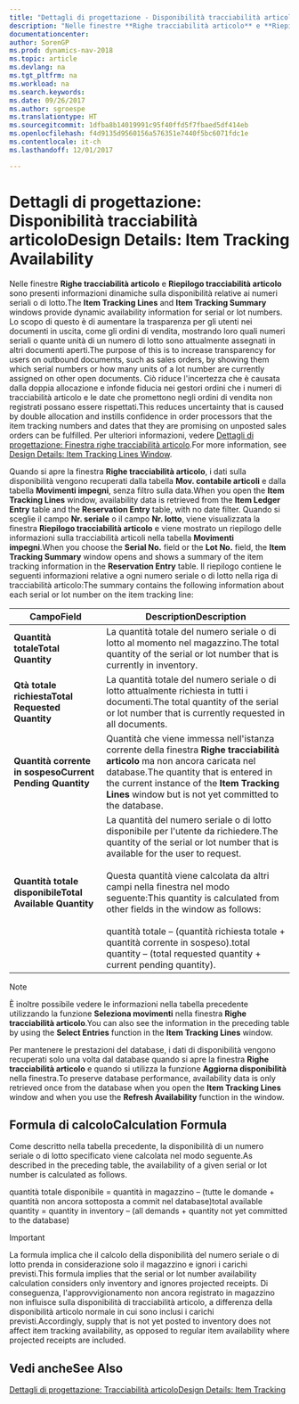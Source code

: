 ```yaml
---
title: "Dettagli di progettazione - Disponibilità tracciabilità articolo"
description: "Nelle finestre **Righe tracciabilità articolo** e **Riepilogo tracciabilità articolo** sono presenti informazioni dinamiche sulla disponibilità relative ai numeri seriali o di lotto. Lo scopo di questo è di aumentare la trasparenza per gli utenti nei documenti in uscita, come gli ordini di vendita, mostrando loro quali numeri seriali o quante unità di un numero di lotto sono attualmente assegnati in altri documenti aperti. Ciò riduce l'incertezza che è causata dalla doppia allocazione e infonde fiducia nei gestori ordini che i numeri di tracciabilità articolo e le date che promettono negli ordini di vendita non registrati possano essere rispettati."
documentationcenter: 
author: SorenGP
ms.prod: dynamics-nav-2018
ms.topic: article
ms.devlang: na
ms.tgt_pltfrm: na
ms.workload: na
ms.search.keywords: 
ms.date: 09/26/2017
ms.author: sgroespe
ms.translationtype: HT
ms.sourcegitcommit: 1dfba8b14019991c95f40ffd5f7fbaed5df414eb
ms.openlocfilehash: f4d9135d9560156a576351e7440f5bc6071fdc1e
ms.contentlocale: it-ch
ms.lasthandoff: 12/01/2017

---
```

# <a name="design-details-item-tracking-availability"></a><span data-ttu-id="a3e4c-105">Dettagli di progettazione: Disponibilità tracciabilità articolo</span><span class="sxs-lookup"><span data-stu-id="a3e4c-105">Design Details: Item Tracking Availability</span></span>
<span data-ttu-id="a3e4c-106">Nelle finestre **Righe tracciabilità articolo** e **Riepilogo tracciabilità articolo** sono presenti informazioni dinamiche sulla disponibilità relative ai numeri seriali o di lotto.</span><span class="sxs-lookup"><span data-stu-id="a3e4c-106">The **Item Tracking Lines** and **Item Tracking Summary** windows provide dynamic availability information for serial or lot numbers.</span></span> <span data-ttu-id="a3e4c-107">Lo scopo di questo è di aumentare la trasparenza per gli utenti nei documenti in uscita, come gli ordini di vendita, mostrando loro quali numeri seriali o quante unità di un numero di lotto sono attualmente assegnati in altri documenti aperti.</span><span class="sxs-lookup"><span data-stu-id="a3e4c-107">The purpose of this is to increase transparency for users on outbound documents, such as sales orders, by showing them which serial numbers or how many units of a lot number are currently assigned on other open documents.</span></span> <span data-ttu-id="a3e4c-108">Ciò riduce l'incertezza che è causata dalla doppia allocazione e infonde fiducia nei gestori ordini che i numeri di tracciabilità articolo e le date che promettono negli ordini di vendita non registrati possano essere rispettati.</span><span class="sxs-lookup"><span data-stu-id="a3e4c-108">This reduces uncertainty that is caused by double allocation and instills confidence in order processors that the item tracking numbers and dates that they are promising on unposted sales orders can be fulfilled.</span></span> <span data-ttu-id="a3e4c-109">Per ulteriori informazioni, vedere [Dettagli di progettazione: Finestra righe tracciabilità articolo](design-details-item-tracking-lines-window.md).</span><span class="sxs-lookup"><span data-stu-id="a3e4c-109">For more information, see [Design Details: Item Tracking Lines Window](design-details-item-tracking-lines-window.md).</span></span>  

 <span data-ttu-id="a3e4c-110">Quando si apre la finestra **Righe tracciabilità articolo**, i dati sulla disponibilità vengono recuperati dalla tabella **Mov. contabile articoli** e dalla tabella **Movimenti impegni**, senza filtro sulla data.</span><span class="sxs-lookup"><span data-stu-id="a3e4c-110">When you open the **Item Tracking Lines** window, availability data is retrieved from the **Item Ledger Entry** table and the **Reservation Entry** table, with no date filter.</span></span> <span data-ttu-id="a3e4c-111">Quando si sceglie il campo **Nr. seriale** o il campo **Nr. lotto**, viene visualizzata la finestra **Riepilogo tracciabilità articolo** e viene mostrato un riepilogo delle informazioni sulla tracciabilità articoli nella tabella **Movimenti impegni**.</span><span class="sxs-lookup"><span data-stu-id="a3e4c-111">When you choose the **Serial No.** field or the **Lot No.** field, the **Item Tracking Summary** window opens and shows a summary of the item tracking information in the **Reservation Entry** table.</span></span> <span data-ttu-id="a3e4c-112">Il riepilogo contiene le seguenti informazioni relative a ogni numero seriale o di lotto nella riga di tracciabilità articolo:</span><span class="sxs-lookup"><span data-stu-id="a3e4c-112">The summary contains the following information about each serial or lot number on the item tracking line:</span></span>  

|<span data-ttu-id="a3e4c-113">Campo</span><span class="sxs-lookup"><span data-stu-id="a3e4c-113">Field</span></span>|<span data-ttu-id="a3e4c-114">Description</span><span class="sxs-lookup"><span data-stu-id="a3e4c-114">Description</span></span>|  
|---------------------------------|---------------------------------------|  
|<span data-ttu-id="a3e4c-115">**Quantità totale**</span><span class="sxs-lookup"><span data-stu-id="a3e4c-115">**Total Quantity**</span></span>|<span data-ttu-id="a3e4c-116">La quantità totale del numero seriale o di lotto al momento nel magazzino.</span><span class="sxs-lookup"><span data-stu-id="a3e4c-116">The total quantity of the serial or lot number that is currently in inventory.</span></span>|  
|<span data-ttu-id="a3e4c-117">**Qtà totale richiesta**</span><span class="sxs-lookup"><span data-stu-id="a3e4c-117">**Total Requested Quantity**</span></span>|<span data-ttu-id="a3e4c-118">La quantità totale del numero seriale o di lotto attualmente richiesta in tutti i documenti.</span><span class="sxs-lookup"><span data-stu-id="a3e4c-118">The total quantity of the serial or lot number that is currently requested in all documents.</span></span>|  
|<span data-ttu-id="a3e4c-119">**Quantità corrente in sospeso**</span><span class="sxs-lookup"><span data-stu-id="a3e4c-119">**Current Pending Quantity**</span></span>|<span data-ttu-id="a3e4c-120">Quantità che viene immessa nell'istanza corrente della finestra **Righe tracciabilità articolo** ma non ancora caricata nel database.</span><span class="sxs-lookup"><span data-stu-id="a3e4c-120">The quantity that is entered in the current instance of the **Item Tracking Lines** window but is not yet committed to the database.</span></span>|  
|<span data-ttu-id="a3e4c-121">**Quantità totale disponibile**</span><span class="sxs-lookup"><span data-stu-id="a3e4c-121">**Total Available Quantity**</span></span>|<span data-ttu-id="a3e4c-122">La quantità del numero seriale o di lotto disponibile per l'utente da richiedere.</span><span class="sxs-lookup"><span data-stu-id="a3e4c-122">The quantity of the serial or lot number that is available for the user to request.</span></span><br /><br /> <span data-ttu-id="a3e4c-123">Questa quantità viene calcolata da altri campi nella finestra nel modo seguente:</span><span class="sxs-lookup"><span data-stu-id="a3e4c-123">This quantity is calculated from other fields in the window as follows:</span></span><br /><br /> <span data-ttu-id="a3e4c-124">quantità totale – (quantità richiesta totale + quantità corrente in sospeso).</span><span class="sxs-lookup"><span data-stu-id="a3e4c-124">total quantity – (total requested quantity + current pending quantity).</span></span>|  

> [!NOTE]  
>  <span data-ttu-id="a3e4c-125">È inoltre possibile vedere le informazioni nella tabella precedente utilizzando la funzione **Seleziona movimenti** nella finestra **Righe tracciabilità articolo**.</span><span class="sxs-lookup"><span data-stu-id="a3e4c-125">You can also see the information in the preceding table by using the **Select Entries** function in the **Item Tracking Lines** window.</span></span>  

 <span data-ttu-id="a3e4c-126">Per mantenere le prestazioni del database, i dati di disponibilità vengono recuperati solo una volta dal database quando si apre la finestra **Righe tracciabilità articolo** e quando si utilizza la funzione **Aggiorna disponibilità** nella finestra.</span><span class="sxs-lookup"><span data-stu-id="a3e4c-126">To preserve database performance, availability data is only retrieved once from the database when you open the **Item Tracking Lines** window and when you use the **Refresh Availability** function in the window.</span></span>  

## <a name="calculation-formula"></a><span data-ttu-id="a3e4c-127">Formula di calcolo</span><span class="sxs-lookup"><span data-stu-id="a3e4c-127">Calculation Formula</span></span>  
 <span data-ttu-id="a3e4c-128">Come descritto nella tabella precedente, la disponibilità di un numero seriale o di lotto specificato viene calcolata nel modo seguente.</span><span class="sxs-lookup"><span data-stu-id="a3e4c-128">As described in the preceding table, the availability of a given serial or lot number is calculated as follows.</span></span>  

 <span data-ttu-id="a3e4c-129">quantità totale disponibile = quantità in magazzino – (tutte le domande + quantità non ancora sottoposta a commit nel database)</span><span class="sxs-lookup"><span data-stu-id="a3e4c-129">total available quantity = quantity in inventory – (all demands + quantity not yet committed to the database)</span></span>  

> [!IMPORTANT]  
>  <span data-ttu-id="a3e4c-130">La formula implica che il calcolo della disponibilità del numero seriale o di lotto prenda in considerazione solo il magazzino e ignori i carichi previsti.</span><span class="sxs-lookup"><span data-stu-id="a3e4c-130">This formula implies that the serial or lot number availability calculation considers only inventory and ignores projected receipts.</span></span> <span data-ttu-id="a3e4c-131">Di conseguenza, l'approvvigionamento non ancora registrato in magazzino non influisce sulla disponibilità di tracciabilità articolo, a differenza della disponibilità articolo normale in cui sono inclusi i carichi previsti.</span><span class="sxs-lookup"><span data-stu-id="a3e4c-131">Accordingly, supply that is not yet posted to inventory does not affect item tracking availability, as opposed to regular item availability where projected receipts are included.</span></span>  

## <a name="see-also"></a><span data-ttu-id="a3e4c-132">Vedi anche</span><span class="sxs-lookup"><span data-stu-id="a3e4c-132">See Also</span></span>  
 [<span data-ttu-id="a3e4c-133">Dettagli di progettazione: Tracciabilità articolo</span><span class="sxs-lookup"><span data-stu-id="a3e4c-133">Design Details: Item Tracking</span></span>](design-details-item-tracking.md)

